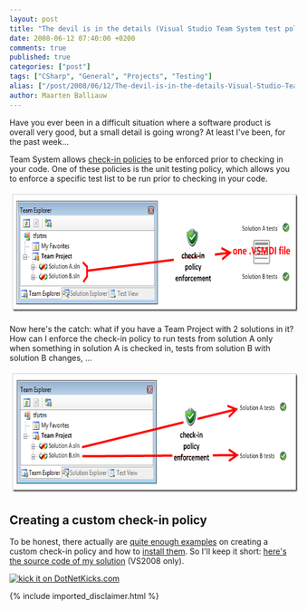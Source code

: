 ```yaml
---
layout: post
title: "The devil is in the details (Visual Studio Team System test policy)"
date: 2008-06-12 07:40:00 +0200
comments: true
published: true
categories: ["post"]
tags: ["CSharp", "General", "Projects", "Testing"]
alias: ["/post/2008/06/12/The-devil-is-in-the-details-Visual-Studio-Team-System-test-policy.aspx", "/post/2008/06/12/the-devil-is-in-the-details-visual-studio-team-system-test-policy.aspx"]
author: Maarten Balliauw
---
```

<p>
Have you ever been in a difficult situation where a software product is overall very good, but a small detail is going wrong? At least I&#39;ve been, for the past week... 
</p>
<p>
Team System allows <a href="http://msdn.microsoft.com/en-us/library/ms181281.aspx" target="_blank">check-in policies</a> to be enforced prior to checking in your code. One of these policies is the unit testing policy, which allows you to enforce a specific test list to be run prior to checking in your code. 
</p>
<p align="center">
<img style="margin: 5px; border: 0px" src="/images/WindowsLiveWriter/ThedevilisinthedetailsVisualStudioTeamSy_C38A/image_3c55e5ef-6527-4cad-8c19-b070cd78c47a.png" border="0" alt="How it is..." width="682" height="208" /> 
</p>
<p>
Now here&#39;s the catch: what if you have a Team Project with 2 solutions in it? How can I enforce the check-in policy to run tests from solution A only when something in solution A is checked in, tests from solution B with solution B changes, ... 
</p>
<p align="center">
<img style="margin: 5px; border: 0px" src="/images/WindowsLiveWriter/ThedevilisinthedetailsVisualStudioTeamSy_C38A/image_45518e4f-311c-4713-86b7-fbe333aee0dd.png" border="0" alt="How it should be..." width="690" height="210" /> 
</p>
<h2>Creating a custom check-in policy</h2>
<p>
To be honest, there actually are <a href="http://msdn.microsoft.com/en-us/library/bb668980.aspx" target="_blank">quite enough examples</a> on creating a custom check-in policy and how to <a href="http://www.dotnetcurry.com/ShowArticle.aspx?ID=159" target="_blank">install them</a>. So I&#39;ll keep it short: <a href="http://examples.maartenballiauw.be/TestingPolicy/MaartenBalliauw.CheckInPolicies.zip" target="_blank">here&#39;s the source code of my solution</a> (VS2008 only). 
</p>
<p>
<a href="http://www.dotnetkicks.com/kick/?url=/post/2008/06/The-devil-is-in-the-details-Visual-Studio-Team-System-test-policy.aspx&amp;title=The devil is in the details (Visual Studio Team System test policy)"><img src="http://www.dotnetkicks.com/Services/Images/KickItImageGenerator.ashx?url=/post/2008/06/The-devil-is-in-the-details-Visual-Studio-Team-System-test-policy.aspx" border="0" alt="kick it on DotNetKicks.com" width="82" height="18" /> </a>
</p>


{% include imported_disclaimer.html %}

